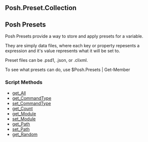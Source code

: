 ## Posh.Preset.Collection


## Posh Presets

Posh Presets provide a way to store and apply presets for a variable.

They are simply data files, where each key or property repesents a expression and it's value represents what it will be set to.

Preset files can be .psd1, .json, or .clixml.

To see what presets can do, use $Posh.Presets | Get-Member
### Script Methods


* [get_All](get_All.md)
* [get_CommandType](get_CommandType.md)
* [set_CommandType](set_CommandType.md)
* [get_Count](get_Count.md)
* [get_Module](get_Module.md)
* [set_Module](set_Module.md)
* [get_Path](get_Path.md)
* [set_Path](set_Path.md)
* [get_Random](get_Random.md)

